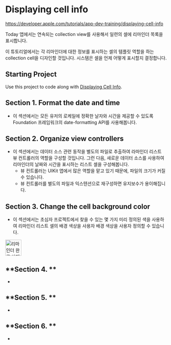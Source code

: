 # Displaying cell info
https://developer.apple.com/tutorials/app-dev-training/displaying-cell-info

Today 앱에서는 연속되는 collection view를 사용해서 일련의 셀에 리마인더 목록을 표시합니다.

이 튜토리얼에서는 각 리마인더에 대한 정보를 표시하는 셀의 템플릿 역할을 하는 collection cell을 디자인할 것입니다. 시스템은 셀을 언제 어떻게 표시할지 결정합니다.


## Starting Project

Use this project to code along with [Displaying Cell Info](https://developer.apple.com/tutorials/app-dev-training/displaying-cell-info).

## **Section 1. Format the date and time**
- 이 섹션에서는 모든 유저의 로케일에 정확한 날자와 시간을 제공할 수 있도록 Foundation 프레임워크의 date-formatting API를 사용해봅니다.

## **Section 2. Organize view controllers**
- 이 섹션에서는 데이터 소스 관련 동작을 별도의 파일로 추출하여 라마인더 리스트 뷰 컨트롤러의 역할을 구성할 것입니다. 그런 다음, 새로운 데이터 소스를 사용하여 리마인더의 날짜와 시간을 표시하는 리스트 셀을 구성해봅니다.
  - 뷰 컨트롤러는 UIKit 앱에서 많은 역할을 맡고 있기 때문에, 파일의 크기가 커질 수 있습니다.
  - 뷰 컨트롤러를 별도의 파일과 익스텐션으로 재구성하면 유지보수가 용이해집니다.

## **Section 3. Change the cell background color**
- 이 섹션에서는 초심자 프로젝트에서 찾을 수 있는 몇 가지 미리 정의된 색을 사용하여 리마인더 리스트 셀의 배경 색상을 사용자 배경 색상을 사용자 정의할 수 있습니다.
<img src="https://github.com/kybeen/UIKit-Study/assets/89764127/02c1a1ad-92cb-480d-b66e-cd85c1a36567" alt="리마인더 완료 상태 심볼 추가" width="50">

## **Section 4. **
- 

## **Section 5. **
- 

## **Section 6. **
- 
